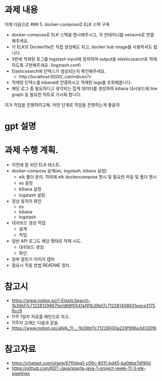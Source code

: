 # 과제 내용

이제 다음으로 ### 5. docker-compose로 ELK 스택 구축

<aside>

- docker-compose로 ELK 스택을 명시해주시고, 각 컨테이너를 network로 연결해주세요.
- 각 ELK의 Dockerfile은 직접 생성해도 되고, docker hub image를 사용하셔도 됩니다.
- 3번에 적재된 로그를 logstash input에 정의하여 output을 elasticsearch로 적재하도록 구현해주세요. (logstash.conf)
- Elasticsearch에 인덱스가 생성되는지 확인해주세요.
    - http://localhost:9200/_cat/indices?v
- 적재된 인덱스를 kibana에 연결하시고 적재된 logs를 조회해봅니다.
- 해당 로그 중 필요하다고 생각되는 집계 데이터를 생성하여 kibana 대시보드에 line graph 등 필요한 차트로 가시화 합니다.

</aside>이거 작업을 진행하려고해. 어떤 단계로 작업을 진행하는게 좋을까

# gpt 설명

# 과제 수행 계획.

* 이전에 잘 되던 ELK 테스트.
* docker-compose 설계(es, logstash, kibans 설정)
    * elk 폴더 분리. 하위에 elk dockercompose 명시 및 필요한 파일 및 폴더 명시
    * es 설정
    * kibana 설정
    * logstash 설정.
* 정상 동작의 확인
    * es
    * kibana
    * logstash
* 대쉬보드 생성 작업.
    * 설계
    * 작업.
* 일반 API 로그도 해당 형태로 적재 시도.
    * 대쉬보드 생성.
    * 확인.
* 일부 잘된거 이미지 캡처
* 필요시 작동 방법 README 정리.

# 참고시

* https://www.notion.so/1-ElasticSearch-1b39bf7c712281298670e1d68f0541af#1b39bf7c712281408631eace31758cc9
* 11주 1일차 자료를 메인으로 차고.
* 11주차 교재는 다음과 같음.
* https://www.notion.so/JAVA_11-_-1b39bf7c71228000a226f996a3d330f6

# 참고자료

* https://chatgpt.com/share/67f0dea1-c06c-8011-bd45-ba0bbe7df90d
* https://github.com/KDT-Java/sparta-java-1-project-week-11-3-elk-pipelines